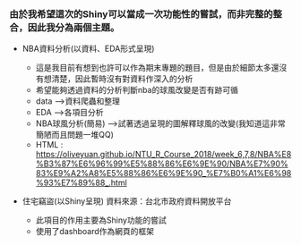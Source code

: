 ### 由於我希望這次的Shiny可以當成一次功能性的嘗試，而非完整的整合，因此我分為兩個主題。
- NBA資料分析(以資料、EDA形式呈現)
  * 這是我目前有想到也許可以作為期末專題的題目，但是由於細節太多還沒有想清楚，因此暫時沒有對資料作深入的分析
  * 希望能夠透過資料的分析判斷nba的球風改變是否有跡可循
  * data -->資料爬蟲和整理
  * EDA -->各項目分析
  * NBA球風分析(簡易) -->試著透過呈現的圖解釋球風的改變(我知道這非常簡陋而且問題一堆QQ)
  * HTML : https://oliveyuan.github.io/NTU_R_Course_2018/week_6,7,8/NBA%E8%B3%87%E6%96%99%E5%88%86%E6%9E%90/NBA%E7%90%83%E9%A2%A8%E5%88%86%E6%9E%90_%E7%B0%A1%E6%98%93%E7%89%88_.html

- 住宅竊盜(以Shiny呈現)
  資料來源：台北市政府資料開放平台
  * 此項目的作用主要為Shiny功能的嘗試
  * 使用了dashboard作為網頁的框架
